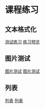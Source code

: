 # 课程练习

## 文本格式化
[测试练习](text.html)  [练习预览](http://zptcweb.github.io/text.html)

## 图片测试
[图片测试](img.html)  [图片测试](http://zptcweb.github.io/img.html)

## 列表
[列表](img.html)  [列表](http://zptcweb.github.io/list.html)